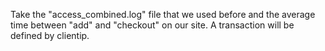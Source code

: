 

Take the "access_combined.log" file that we used before
and the average time between "add" and "checkout" on our site.
A transaction will be defined by clientip.
